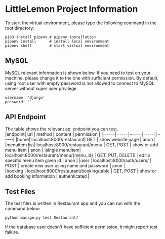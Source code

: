 # LittleLemon Project Information
To start the virtual environment, please type the following command in the root directory:
```
pip3 install pipenv # pipenv installation 
pipenv install      # install local environment 
pipenv shell        # start virtual environment
```

## MySQL
MySQL relevant information is shown below.
If you need to test on your machine, please change it to the one with sufficient permission.
By default, using root user with empty password is not allowed to connect to MySQL server without super user privilege. 
```
username: 'django'  
password: '' 
```
## API Endpoint
The table shows the relevant api endpoint you can test.  
|endpoint| url | method | content | permission |
|------| -----| ------|------| -----|
|home| localhost:8000/restaurant| GET | show website page | anon |
|menuitem list| localhost:8000/restaurant/menu | GET, POST | show or add menu item | anon |
|single menuitem| localhost:8000/restaurant/menu/{menu_id} | GET, PUT, DELETE | edit a specific menu item given id | anon |
|user | localhost:8000/auth/users/ | POST | create new user using name and password | anon |  
|booking | localhost:8000/restaurant/booking/table | GET, POST | show or add booking information | authenticated |


## Test Files
The test files is written in Restaurant app and you can run with the command below: 
```
python manage.py test Restaurant/
```
If the database user doesn't have sufficient permission, it might report test failure.